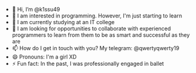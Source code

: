 - 👋 Hi, I’m @k1ssu49
- 👀 I am interested in programming. However, I'm just starting to learn
- 🌱 I am currently studying at an IT college
- 💞️ I am looking for opportunities to collaborate with experienced programmers to learn from them to be as smart and successful as they are
- 📫 How do I get in touch with you? My telegram: @qwertyqwerty19
- 😄 Pronouns: I'm a girl XD
- ⚡ Fun fact: In the past, I was professionally engaged in ballet

<!---
k1ssu49/k1ssu49 is a ✨ special ✨ repository because its `README.md` (this file) appears on your GitHub profile.
You can click the Preview link to take a look at your changes.
--->
